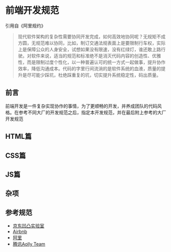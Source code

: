 # 前端开发规范

引用自《阿里规约》

> 现代软件架构的复杂性需要协同开发完成，如何高效地协同呢？无规矩不成方圆，无规范难以协同，比如，制订交通法规表面上是要限制行车权，实际上是保障公众的人身安全，试想如果没有限速，没有红绿灯，谁还敢上路行驶。对软件来说，适当的规范和标准绝不是消灭代码内容的创造性、优雅性，而是限制过度个性化，以一种普遍认可的统一方式一起做事，提升协作效率，降低沟通成本。代码的字里行间流淌的是软件系统的血液，质量的提升是尽可能少踩坑，杜绝踩重复的坑，切实提升系统稳定性，码出质量。

## 前言

前端开发是一件复杂实现协作的事情，为了更顺畅的开发，并养成团队的代码风格。在参考不同大厂的开发规范之后，指定本开发规范，并在最后附上参考的大厂开发规范

## HTML篇

## CSS篇

## JS篇

## 杂项

## 参考规范

- [京东凹凸实验室](https://guide.aotu.io/docs/)
- [Airbnb](https://github.com/BingKui/javascript-zh)
- [阿里](https://www.cnblogs.com/suwanbin/p/13200530.html)
- [腾讯Aolly Team](https://alloyteam.github.io/CodeGuide/)
